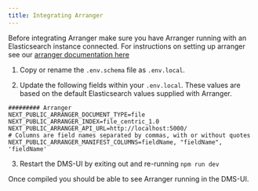 ```yaml
---
title: Integrating Arranger
---
```


Before integrating Arranger make sure you have Arranger running with an Elasticsearch instance connected. For instructions on setting up arranger see our [arranger documentation here](https://overture.bio/documentation/arranger)

1. Copy or rename the `.env.schema` file as `.env.local`.


2. Update the following fields within your `.env.local`. These values are based on the default Elasticsearch values supplied with Arranger.

```
######### Arranger
NEXT_PUBLIC_ARRANGER_DOCUMENT_TYPE=file 
NEXT_PUBLIC_ARRANGER_INDEX=file_centric_1.0
NEXT_PUBLIC_ARRANGER_API_URL=http://localhost:5000/
# Columns are field names separated by commas, with or without quotes
NEXT_PUBLIC_ARRANGER_MANIFEST_COLUMNS=fieldName, "fieldName", 'fieldName'
```

3. Restart the DMS-UI by exiting out and re-running `npm run dev`

Once compiled you should be able to see Arranger running in the DMS-UI.

<!--Grab screenshot once docker is fixed-->



